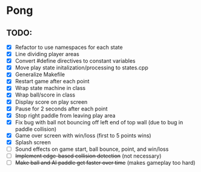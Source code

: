 # Pong

## TODO:
- [x] Refactor to use namespaces for each state
- [x] Line dividing player areas
- [x] Convert #define directives to constant variables
- [x] Move play state initalization/processing to states.cpp
- [x] Generalize Makefile
- [x] Restart game after each point
- [x] Wrap state machine in class
- [x] Wrap ball/score in class
- [x] Display score on play screen
- [x] Pause for 2 seconds after each point
- [x] Stop right paddle from leaving play area
- [x] Fix bug with ball not bouncing off left end of top wall (due to bug in paddle collision) 
- [x] Game over screen with win/loss (first to 5 points wins)
- [x] Splash screen
- [ ] Sound effects on game start, ball bounce, point, and win/loss
- [ ] ~~Implement edge-based collision detection~~ (not necessary)
- [ ] ~~Make ball and AI paddle get faster over time~~ (makes gameplay too hard)
